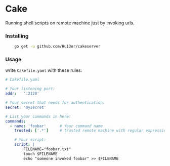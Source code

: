 # Cake
Running shell scripts on remote machine just by invoking urls.

### Installing
```bash
	go get -u github.com/Hu13er/cakeserver
```
### Usage
write `Cakefile.yaml` with these rules:

```yaml
# Cakefile.yaml

# Your listening port:
addr:   ':2128'

# Your secret that needs for authentication:
secret: 'mysecret'

# List your commands in here:
commands:
  - name: 'foobar'      # Your command name
    trusted: ['.*']     # trusted remote machine with regular expression

    # Your script: 
    script: |
     	FILENAME="foobar.txt"
     	touch $FILENAME
     	echo "someone invoked foobar" >> $FILENAME
```



